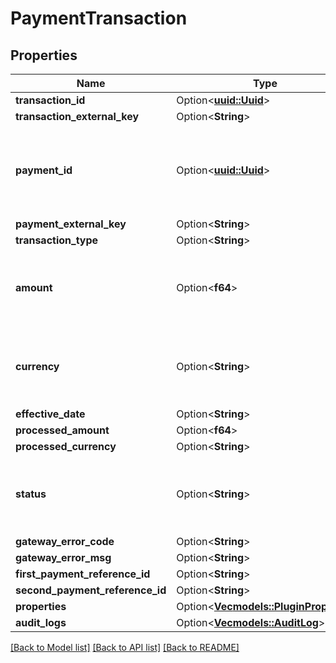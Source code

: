 # PaymentTransaction

## Properties

Name | Type | Description | Notes
------------ | ------------- | ------------- | -------------
**transaction_id** | Option<[**uuid::Uuid**](uuid::Uuid.md)> |  | [optional]
**transaction_external_key** | Option<**String**> |  | [optional]
**payment_id** | Option<[**uuid::Uuid**](uuid::Uuid.md)> | Associated payment id, required when notifying state transitions | [optional]
**payment_external_key** | Option<**String**> |  | [optional]
**transaction_type** | Option<**String**> |  | [optional]
**amount** | Option<**f64**> | Transaction amount, required except for void operations | [optional]
**currency** | Option<**String**> | Amount currency (account currency unless specified) | [optional]
**effective_date** | Option<**String**> |  | [optional]
**processed_amount** | Option<**f64**> |  | [optional]
**processed_currency** | Option<**String**> |  | [optional]
**status** | Option<**String**> | Transaction status, required for state change notifications | [optional]
**gateway_error_code** | Option<**String**> |  | [optional]
**gateway_error_msg** | Option<**String**> |  | [optional]
**first_payment_reference_id** | Option<**String**> |  | [optional]
**second_payment_reference_id** | Option<**String**> |  | [optional]
**properties** | Option<[**Vec<models::PluginProperty>**](PluginProperty.md)> |  | [optional]
**audit_logs** | Option<[**Vec<models::AuditLog>**](AuditLog.md)> |  | [optional]

[[Back to Model list]](../README.md#documentation-for-models) [[Back to API list]](../README.md#documentation-for-api-endpoints) [[Back to README]](../README.md)


